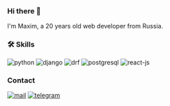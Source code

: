 ### Hi there 👋

I'm Maxim, a 20 years old web developer from Russia.

### 🛠 Skills
![python](https://img.shields.io/badge/Python-20232A?style=for-the-badge&logo=python&logoColor=blue)
![django](https://img.shields.io/badge/Django-092E20?style=for-the-badge&logo=django&logoColor=green)
![drf](https://img.shields.io/badge/django%20rest-ff1709?style=for-the-badge&logo=django&logoColor=white)
![postgresql](https://img.shields.io/badge/PostgreSQL-316192?style=for-the-badge&logo=postgresql&logoColor=white)
![react-js](https://img.shields.io/badge/React-20232A?style=for-the-badge&logo=react&logoColor=61DAFB)




<!--🔥 Python, JavaScript, Django

⚙️ Django REST, React, PostgreSQL-->

### Contact

[![mail](https://img.shields.io/badge/eMail-000000?style=for-the-badge&logo=Mail)](mailto:thelaimm@gmail.com)
[![telegram](https://img.shields.io/badge/Telegram-000000?style=for-the-badge&logo=Telegram)](https://t.me/Kovalev_Maksim)



<!--
@Kovalev_Maksim on Telegram


**thelaim/thelaim** is a ✨ _special_ ✨ repository because its `README.md` (this file) appears on your GitHub profile.

Here are some ideas to get you started:

- 🔭 I’m currently working on ...
- 🌱 I’m currently learning ...
- 👯 I’m looking to collaborate on ...
- 🤔 I’m looking for help with ...
- 💬 Ask me about ...
- 📫 How to reach me: ...
- 😄 Pronouns: ...
- ⚡ Fun fact: ...

![docker](https://img.shields.io/badge/Docker-2CA5E0?style=for-the-badge&logo=docker&logoColor=white)
-->

